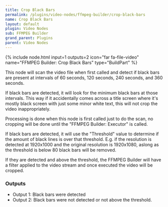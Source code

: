 ```yaml
---
title: Crop Black Bars
permalink: /plugins/video-nodes/ffmpeg-builder/crop-black-bars
name: Crop Black Bars
layout: default
plugin: Video Nodes
sub: FFMPEG Builder
grand_parent: Plugins
parent: Video Nodes
---
```


{% include node.html input=1 outputs=2 icon="far fa-file-video" name="FFMPEG Builder: Crop Black Bars" type="BuildPart" %}

This node will scan the video file when first called and detect if black bars are present at intervals of 60 seconds, 120 seconds, 240 seconds, and 360  seconds.

If black bars are detected, it will look for the minimum black bars at those intervals.   This way if it accidentally comes across a title screen where it's mostly black screen with just some minor white text, this will not crop the video inappropriately.

Processing is done when this node is first called just to do the scan, no cropping will be done until the "FFMPEG Builder: Executor" is called.

If black bars are detected, it will use the "Threshold" value to determine if the amount of black lines is over that threshold.  E.g. if the resolution is detected at 1920x1000 and the original resolution is 1920x1080, aslong as the threshold is below 80 black bars will be removed.

If they are detected and above the threshold, the FFMPEG Builder will have a filter applied to the video stream and once executed the video will be cropped.

### Outputs
* Output 1: Black bars were detected
* Output 2: Black bars were not detected or not above the threshold.